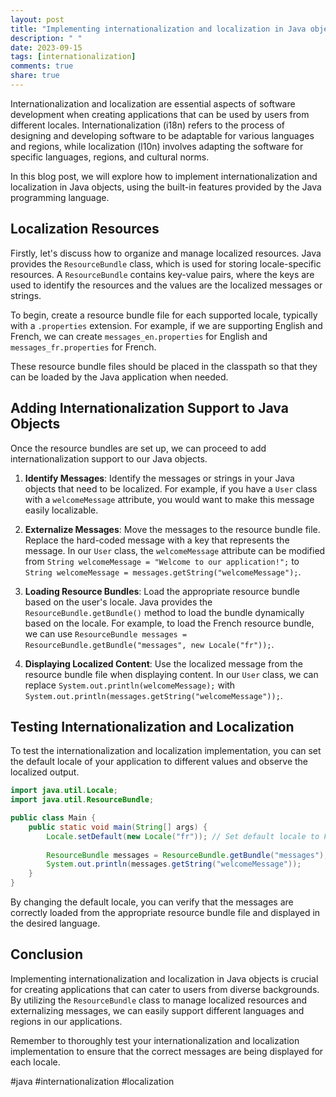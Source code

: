 ```yaml
---
layout: post
title: "Implementing internationalization and localization in Java objects"
description: " "
date: 2023-09-15
tags: [internationalization]
comments: true
share: true
---
```


Internationalization and localization are essential aspects of software development when creating applications that can be used by users from different locales. Internationalization (i18n) refers to the process of designing and developing software to be adaptable for various languages and regions, while localization (l10n) involves adapting the software for specific languages, regions, and cultural norms.

In this blog post, we will explore how to implement internationalization and localization in Java objects, using the built-in features provided by the Java programming language.

## Localization Resources

Firstly, let's discuss how to organize and manage localized resources. Java provides the `ResourceBundle` class, which is used for storing locale-specific resources. A `ResourceBundle` contains key-value pairs, where the keys are used to identify the resources and the values are the localized messages or strings.

To begin, create a resource bundle file for each supported locale, typically with a `.properties` extension. For example, if we are supporting English and French, we can create `messages_en.properties` for English and `messages_fr.properties` for French. 

These resource bundle files should be placed in the classpath so that they can be loaded by the Java application when needed.

## Adding Internationalization Support to Java Objects

Once the resource bundles are set up, we can proceed to add internationalization support to our Java objects.

1. **Identify Messages**: Identify the messages or strings in your Java objects that need to be localized. For example, if you have a `User` class with a `welcomeMessage` attribute, you would want to make this message easily localizable.

2. **Externalize Messages**: Move the messages to the resource bundle file. Replace the hard-coded message with a key that represents the message. In our `User` class, the `welcomeMessage` attribute can be modified from `String welcomeMessage = "Welcome to our application!";` to `String welcomeMessage = messages.getString("welcomeMessage");`.

3. **Loading Resource Bundles**: Load the appropriate resource bundle based on the user's locale. Java provides the `ResourceBundle.getBundle()` method to load the bundle dynamically based on the locale. For example, to load the French resource bundle, we can use `ResourceBundle messages = ResourceBundle.getBundle("messages", new Locale("fr"));`.

4. **Displaying Localized Content**: Use the localized message from the resource bundle file when displaying content. In our `User` class, we can replace `System.out.println(welcomeMessage);` with `System.out.println(messages.getString("welcomeMessage"));`.

## Testing Internationalization and Localization

To test the internationalization and localization implementation, you can set the default locale of your application to different values and observe the localized output. 

```java
import java.util.Locale;
import java.util.ResourceBundle;

public class Main {
    public static void main(String[] args) {
        Locale.setDefault(new Locale("fr")); // Set default locale to French
        
        ResourceBundle messages = ResourceBundle.getBundle("messages");
        System.out.println(messages.getString("welcomeMessage"));
    }
}
```

By changing the default locale, you can verify that the messages are correctly loaded from the appropriate resource bundle file and displayed in the desired language.

## Conclusion

Implementing internationalization and localization in Java objects is crucial for creating applications that can cater to users from diverse backgrounds. By utilizing the `ResourceBundle` class to manage localized resources and externalizing messages, we can easily support different languages and regions in our applications.

Remember to thoroughly test your internationalization and localization implementation to ensure that the correct messages are being displayed for each locale.

#java #internationalization #localization